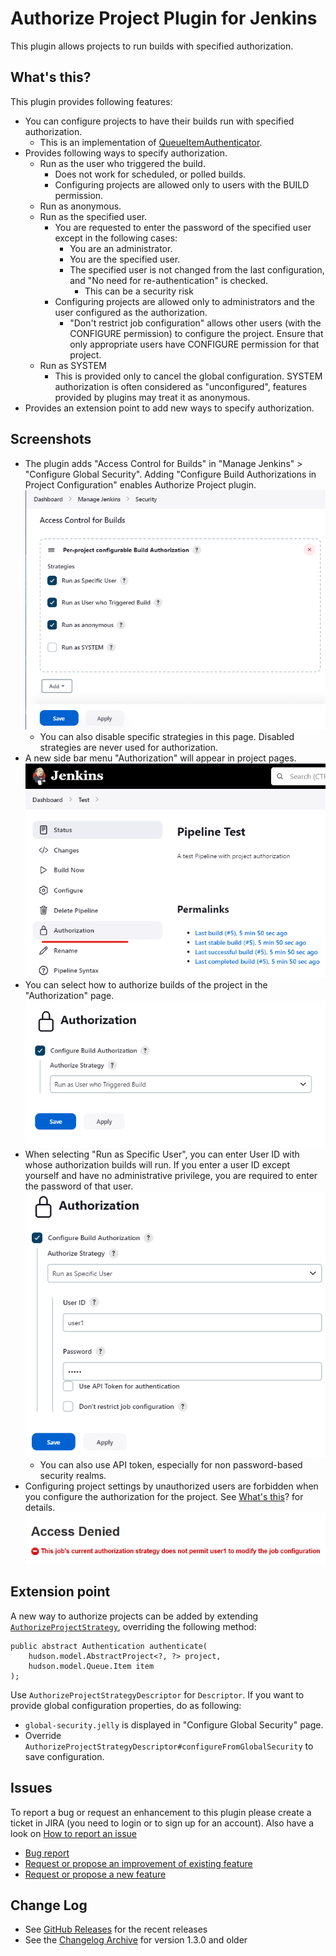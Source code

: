 # Authorize Project Plugin for Jenkins

This plugin allows projects to run builds with specified authorization.

## What's this?

This plugin provides following features:

-   You can configure projects to have their builds run with specified
    authorization.
    -   This is an implementation of
        [QueueItemAuthenticator](http://javadoc.jenkins-ci.org/jenkins/security/QueueItemAuthenticator.html).
-   Provides following ways to specify authorization.
    -   Run as the user who triggered the build.
        -   Does not work for scheduled, or polled builds.
        -   Configuring projects are allowed only to users with the
            BUILD permission.
    -   Run as anonymous.
    -   Run as the specified user.
        -   You are requested to enter the password of the specified
            user except in the following cases:
            -   You are an administrator.
            -   You are the specified user.
            -   The specified user is not changed from the last
                configuration, and "No need for re-authentication" is
                checked.
                -   This can be a security risk
        -   Configuring projects are allowed only to administrators and
            the user configured as the authorization.
            -   "Don't restrict job configuration" allows other users
                (with the CONFIGURE permission) to configure the
                project. Ensure that only appropriate users have
                CONFIGURE permission for that project.
    -   Run as SYSTEM
        -   This is provided only to cancel the global configuration.
            SYSTEM authorization is often considered as "unconfigured",
            features provided by plugins may treat it as anonymous.
-   Provides an extension point to add new ways to specify
    authorization.

## Screenshots

-   The plugin adds "Access Control for Builds" in "Manage Jenkins" \> "Configure Global
    Security". Adding "Configure Build Authorizations in Project
    Configuration" enables Authorize Project plugin.
    ![](docs/images/authorize-project_01_globalsecurity.png)
    -   You can also disable specific strategies in this page. Disabled
        strategies are never used for authorization.
-   A new side bar menu "Authorization" will appear in project pages.
    ![](docs/images/sidebar.png)
-   You can select how to authorize builds of the project in the
    "Authorization" page.
    ![](docs/images/authorization-page.png)
-   When selecting "Run as Specific User", you can enter User ID with
    whose authorization builds will run. If you enter a user ID except
    yourself and have no administrative privilege, you are required to
    enter the password of that user.
    ![](docs/images/authorization-page-specific-user.png)
    -   You can also use API token, especially for non password-based
        security realms.
-   Configuring project settings by unauthorized users are forbidden
    when you configure the authorization for the project. See [What's this](/)? for details.
    ![](docs/images/access-denied.png)

## Extension point

A new way to authorize projects can be added by extending
[`AuthorizeProjectStrategy`](https://javadoc.jenkins.io/plugin/authorize-project/org/jenkinsci/plugins/authorizeproject/AuthorizeProjectStrategy.html),
overriding the following method:

``` syntaxhighlighter-pre
public abstract Authentication authenticate(
    hudson.model.AbstractProject<?, ?> project,
    hudson.model.Queue.Item item
);
```

Use `AuthorizeProjectStrategyDescriptor` for `Descriptor`.
If you want to provide global configuration properties, do as following:

-   `global-security.jelly` is displayed in "Configure Global Security"
    page.
-   Override
    `AuthorizeProjectStrategyDescriptor#configureFromGlobalSecurity` to
    save configuration.

## Issues

To report a bug or request an enhancement to this plugin please create a
ticket in JIRA (you need to login or to sign up for an account).
Also have a look on [How to report an issue](https://www.jenkins.io/participate/report-issue/)

-   [Bug report](https://issues.jenkins.io/secure/CreateIssueDetails!init.jspa?pid=10172&issuetype=1&components=18155&priority=4&assignee=ikedam)
-   [Request or propose an improvement of existing feature](https://issues.jenkins.io/secure/CreateIssueDetails!init.jspa?pid=10172&issuetype=4&components=18155&priority=4)
-   [Request or propose a new feature](https://issues.jenkins.io/secure/CreateIssueDetails!init.jspa?pid=10172&issuetype=2&components=18155&priority=4)

## Change Log

* See [GitHub Releases](https://github.com/jenkinsci/authorize-project-plugin/releases) for the recent releases
* See the [Changelog Archive](./docs/CHANGELOG.old.md) for version 1.3.0 and older
